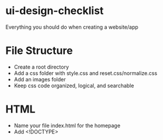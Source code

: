 # ui-design-checklist
Everything you should do when creating a website/app

# File Structure
- Create a root directory
- Add a css folder with style.css and reset.css/normalize.css
- Add an images folder
- Keep css code organized, logical, and searchable

# HTML
- Name your file index.html for the homepage
- Add <!DOCTYPE>

